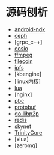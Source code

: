 # 源码刨析

- [android-ndk](ANDROID_NDK/README.md)
- [ceph](CEPH/README.md)
- [grpc_c++]
- [eosio](EOSIO/README.md)
- [ffmpeg](FFMPEG/READMD.md)
- [filecoin](FILECOIN/README.md)
- [ipfs](IPFS/README.md)
- [kbengine]
- [linux内核]
- [lua](LUA/README.md)
- [nginx]
- [pbc](PBC/README.md)
- [protobuf](PROTOBUF/README.md)
- [go-libp2p](GO_LIBP2P/README.md)
- [redis](REDIS/README.md)
- [skynet](SKYNET/README.md)
- [TrinityCore](TRINITYCORE/README.md)
- [xlua]
- [zeromq]



